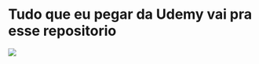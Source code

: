 # Tudo que eu pegar da Udemy vai pra esse repositorio
<img src="https://davithiago.com.br/wp-content/uploads/2018/12/post-udemy-cursos-gratis.jpg">
